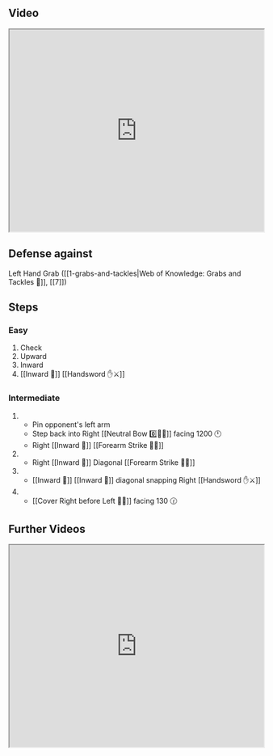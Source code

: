 ## Video

<iframe src="https://www.youtube.com/embed/bLa7kUt56w8" width="100%" height="400"></iframe>

## Defense against

Left Hand Grab ([[1-grabs-and-tackles|Web of Knowledge: Grabs and Tackles 🤝]], [[7]])
## Steps

### Easy

1. Check
2. Upward
3. Inward
4. [[Inward 🔽]] [[Handsword ✋⚔️]]

### Intermediate

1. - Pin opponent's left arm
   - Step back into Right [[Neutral Bow 0️⃣🧍‍♂️]] facing 1200 🕛
   - Right [[Inward 🔽]] [[Forearm Strike 💪💥]]
2. - Right [[Inward 🔽]] Diagonal [[Forearm Strike 💪💥]]
3. - [[Inward 🔽]] [[Inward 🔽]] diagonal snapping Right [[Handsword ✋⚔️]]
4. - [[Cover Right before Left 🦶🔄]] facing 130 🕜

## Further Videos

<iframe src="https://www.youtube.com/embed/IXZ6kr4VHQw?start=123&end=138" width="100%" height="400"></iframe>
